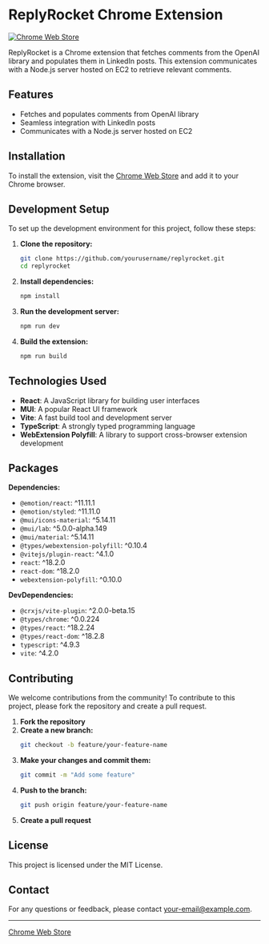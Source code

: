 # ReplyRocket Chrome Extension

[![Chrome Web Store](https://img.shields.io/chrome-web-store/v/lagclghgckajeoincabkhkajfdpnjnaa)](https://chromewebstore.google.com/detail/replyrocket/lagclghgckajeoincabkhkajfdpnjnaa)

ReplyRocket is a Chrome extension that fetches comments from the OpenAI library and populates them in LinkedIn posts. This extension communicates with a Node.js server hosted on EC2 to retrieve relevant comments.

## Features

- Fetches and populates comments from OpenAI library
- Seamless integration with LinkedIn posts
- Communicates with a Node.js server hosted on EC2

## Installation

To install the extension, visit the [Chrome Web Store](https://chromewebstore.google.com/detail/replyrocket/lagclghgckajeoincabkhkajfdpnjnaa) and add it to your Chrome browser.

## Development Setup

To set up the development environment for this project, follow these steps:

1. **Clone the repository:**
    ```bash
    git clone https://github.com/yourusername/replyrocket.git
    cd replyrocket
    ```

2. **Install dependencies:**
    ```bash
    npm install
    ```

3. **Run the development server:**
    ```bash
    npm run dev
    ```

4. **Build the extension:**
    ```bash
    npm run build
    ```

## Technologies Used

- **React**: A JavaScript library for building user interfaces
- **MUI**: A popular React UI framework
- **Vite**: A fast build tool and development server
- **TypeScript**: A strongly typed programming language
- **WebExtension Polyfill**: A library to support cross-browser extension development

## Packages

**Dependencies:**

- `@emotion/react`: ^11.11.1
- `@emotion/styled`: ^11.11.0
- `@mui/icons-material`: ^5.14.11
- `@mui/lab`: ^5.0.0-alpha.149
- `@mui/material`: ^5.14.11
- `@types/webextension-polyfill`: ^0.10.4
- `@vitejs/plugin-react`: ^4.1.0
- `react`: ^18.2.0
- `react-dom`: ^18.2.0
- `webextension-polyfill`: ^0.10.0

**DevDependencies:**

- `@crxjs/vite-plugin`: ^2.0.0-beta.15
- `@types/chrome`: ^0.0.224
- `@types/react`: ^18.2.24
- `@types/react-dom`: ^18.2.8
- `typescript`: ^4.9.3
- `vite`: ^4.2.0

## Contributing

We welcome contributions from the community! To contribute to this project, please fork the repository and create a pull request.

1. **Fork the repository**
2. **Create a new branch:**
    ```bash
    git checkout -b feature/your-feature-name
    ```
3. **Make your changes and commit them:**
    ```bash
    git commit -m "Add some feature"
    ```
4. **Push to the branch:**
    ```bash
    git push origin feature/your-feature-name
    ```
5. **Create a pull request**

## License

This project is licensed under the MIT License.

## Contact

For any questions or feedback, please contact [your-email@example.com](mailto:your-email@example.com).

---

[Chrome Web Store](https://chromewebstore.google.com/detail/replyrocket/lagclghgckajeoincabkhkajfdpnjnaa)
